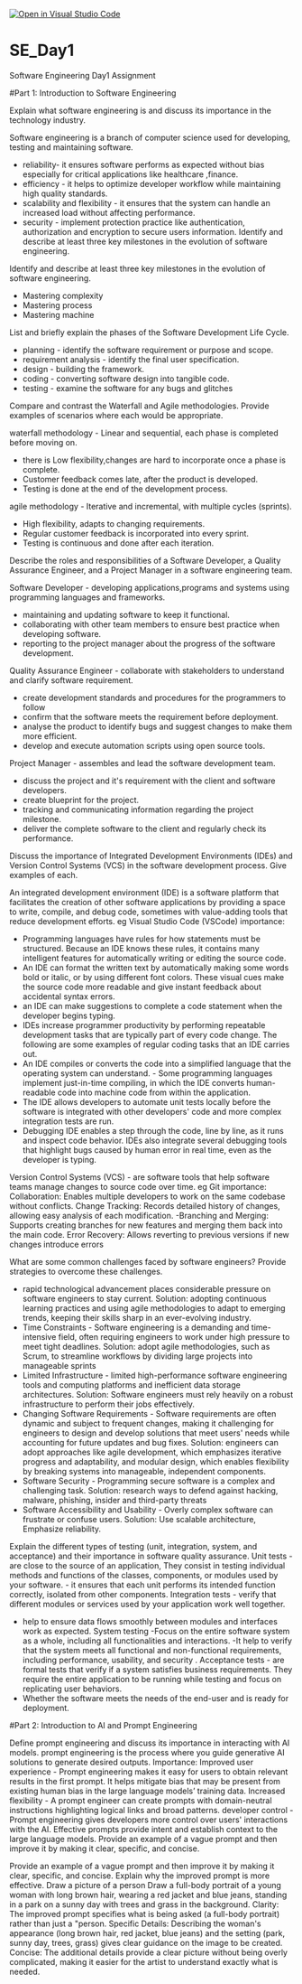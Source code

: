 
[![Open in Visual Studio Code](https://classroom.github.com/assets/open-in-vscode-2e0aaae1b6195c2367325f4f02e2d04e9abb55f0b24a779b69b11b9e10269abc.svg)](https://classroom.github.com/online_ide?assignment_repo_id=18399280&assignment_repo_type=AssignmentRepo)
# SE_Day1
Software Engineering Day1 Assignment

#Part 1: Introduction to Software Engineering

Explain what software engineering is and discuss its importance in the technology industry.
 
Software engineering is a branch of computer science used for developing, testing and maintaining software.
- reliability- it ensures software performs as expected without bias especially for critical applications like healthcare ,finance.
- efficiency - it helps to optimize developer workflow while maintaining high quality standards.
- scalability and flexibility - it ensures that the system can handle an increased load without affecting performance.
- security - implement protection practice like authentication, authorization and encryption to secure users information. Identify and describe at least three key milestones in the evolution of software engineering.


Identify and describe at least three key milestones in the evolution of software engineering.
- Mastering complexity
- Mastering process
- Mastering machine


List and briefly explain the phases of the Software Development Life Cycle.
- planning - identify the software requirement or purpose and scope.
- requirement analysis - identify the final user specification. 
- design - building the framework. 
- coding - converting software design into tangible code.
- testing - examine the software for any bugs and glitches


Compare and contrast the Waterfall and Agile methodologies. Provide examples of scenarios where each would be appropriate.

waterfall methodology - Linear and sequential, each phase is completed before moving on. 
- there is Low flexibility,changes are hard to incorporate once a phase is complete.
- Customer feedback comes late, after the product is developed.
- Testing is done at the end of the development process.

agile methodology - Iterative and incremental, with multiple cycles (sprints). 
- High flexibility, adapts to changing requirements. 
- Regular customer feedback is incorporated into every sprint. 
- Testing is continuous and done after each iteration.


Describe the roles and responsibilities of a Software Developer, a Quality Assurance Engineer, and a Project Manager in a software engineering team.

Software Developer - developing applications,programs and systems using programming languages and frameworks.
- maintaining and updating software to keep it functional. 
- collaborating with other team members to ensure best practice when developing software.
- reporting to the project manager about the progress of the software development.

Quality Assurance Engineer - collaborate with stakeholders to understand and clarify software requirement.
- create development standards and procedures for the programmers to follow
- confirm that the software meets the requirement before deployment. 
- analyse the product to identify bugs and suggest changes to make them more efficient. 
- develop and execute automation scripts using open source tools.

Project Manager - assembles and lead the software development team.
- discuss the project and it's requirement with the client and software developers.
- create blueprint for the project.
- tracking and communicating information regarding the project milestone.
- deliver the complete software to the client and regularly check its performance.


Discuss the importance of Integrated Development Environments (IDEs) and Version Control Systems (VCS) in the software development process. Give examples of each.

An integrated development environment (IDE) is a software platform that facilitates the creation of other software applications by providing a space to write, compile, and debug code, sometimes with value-adding tools that reduce development efforts. eg Visual Studio Code (VSCode)
importance:
- Programming languages have rules for how statements must be structured. Because an IDE knows these rules, it contains many intelligent features for automatically writing or editing the source code.
- An IDE can format the written text by automatically making some words bold or italic, or by using different font colors. These visual cues make the source code more readable and give instant feedback about accidental syntax errors.
- an IDE can make suggestions to complete a code statement when the developer begins typing.
- IDEs increase programmer productivity by performing repeatable development tasks that are typically part of every code change. The following are some examples of regular coding tasks that an IDE carries out.
- An IDE compiles or converts the code into a simplified language that the operating system can understand. - Some programming languages implement just-in-time compiling, in which the IDE converts human-readable code into machine code from within the application.
- The IDE allows developers to automate unit tests locally before the software is integrated with other developers' code and more complex integration tests are run.
- Debugging IDE enables a step through the code, line by line, as it runs and inspect code behavior. IDEs also integrate several debugging tools that highlight bugs caused by human error in real time, even as the developer is typing.

Version Control Systems (VCS) - are software tools that help software teams manage changes to source code over time. eg Git
importance:
Collaboration: Enables multiple developers to work on the same codebase without conflicts.
Change Tracking: Records detailed history of changes, allowing easy analysis of each modification. 
-Branching and Merging: Supports creating branches for new features and merging them back into the main code.
Error Recovery: Allows reverting to previous versions if new changes introduce errors


What are some common challenges faced by software engineers? Provide strategies to overcome these challenges.
- rapid technological advancement places considerable pressure on software engineers to stay current.
 Solution: adopting continuous learning practices and using agile methodologies to adapt to emerging trends, keeping their skills sharp in an ever-evolving industry.
- Time Constraints - Software engineering is a demanding and time-intensive field, often requiring engineers to work under high pressure to meet tight deadlines.
 Solution: adopt agile methodologies, such as Scrum, to streamline workflows by dividing large projects into manageable sprints 
- Limited Infrastructure - limited high-performance software engineering tools and computing platforms and inefficient data storage architectures. 
 Solution: Software engineers must rely heavily on a robust infrastructure to perform their jobs effectively.
- Changing Software Requirements - Software requirements are often dynamic and subject to frequent changes, making it challenging for engineers to design and develop solutions that meet users' needs while accounting for future updates and bug fixes. 
Solution: engineers can adopt approaches like agile development, which emphasizes iterative progress and adaptability, and modular design, which enables flexibility by breaking systems into manageable, independent components.
- Software Security - Programming secure software is a complex and challenging task. 
Solution: research ways to defend against hacking, malware, phishing, insider and third-party threats
- Software Accessibility and Usability - Overly complex software can frustrate or confuse users. 
Solution: Use scalable architecture, Emphasize reliability.


Explain the different types of testing (unit, integration, system, and acceptance) and their importance in software quality assurance.
Unit tests - are close to the source of an application, They consist in testing individual methods and functions of the classes, components, or modules used by your software. - it ensures that each unit performs its intended function correctly, isolated from other components.
Integration tests - verify that different modules or services used by your application work well together.
- help to ensure data flows smoothly between modules and interfaces work as expected.
System testing -Focus on the entire software system as a whole, including all functionalities and interactions.
-It help to verify that the system meets all functional and non-functional requirements, including performance, usability, and security .
Acceptance tests - are formal tests that verify if a system satisfies business requirements. They require the entire application to be running while testing and focus on replicating user behaviors. 
- Whether the software meets the needs of the end-user and is ready for deployment.


#Part 2: Introduction to AI and Prompt Engineering


Define prompt engineering and discuss its importance in interacting with AI models.
prompt engineering  is the process where you guide generative AI solutions to generate desired outputs.
Importance:
Improved user experience - Prompt engineering makes it easy for users to obtain relevant results in the first prompt. It helps mitigate bias that may be present from existing human bias in the large language models’ training data.
Increased flexibility - A prompt engineer can create prompts with domain-neutral instructions highlighting logical links and broad patterns.
developer control - Prompt engineering gives developers more control over users' interactions with the AI. Effective prompts provide intent and establish context to the large language models. Provide an example of a vague prompt and then improve it by making it clear, specific, and concise.


Provide an example of a vague prompt and then improve it by making it clear, specific, and concise. Explain why the improved prompt is more effective.
Draw a picture of a person
Draw a full-body portrait of a young woman with long brown hair, wearing a red jacket and blue jeans, standing in a park on a sunny day with trees and grass in the background.
Clarity: The improved prompt specifies what is being asked (a full-body portrait) rather than just a "person.
Specific Details: Describing the woman's appearance (long brown hair, red jacket, blue jeans) and the setting (park, sunny day, trees, grass) gives clear guidance on the image to be created.
Concise: The additional details provide a clear picture without being overly complicated, making it easier for the artist to understand exactly what is needed.
